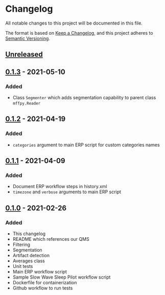 # Changelog
All notable changes to this project will be documented in this file.

The format is based on [Keep a Changelog](https://keepachangelog.com/en/1.0.0/),
and this project adheres to [Semantic Versioning](https://semver.org/spec/v2.0.0.html).

## [Unreleased]

## [0.1.3] - 2021-05-10
### Added
* Class `Segmenter` which adds segmentation capability to parent class `mffpy.Reader`

## [0.1.2] - 2021-04-19
### Added
* `categories` argument to main ERP script for custom categories names

## [0.1.1] - 2021-04-09
### Added
* Document ERP workflow steps in history.xml
* `timezone` and `verbose` arguments to main ERP script

## [0.1.0] - 2021-02-26
### Added
* This changelog
* README which references our QMS
* Filtering
* Segmentation
* Artifact detection
* Averages class
* Unit tests
* Main ERP workflow script
* Sample Slow Wave Sleep Pilot workflow script
* Dockerfile for containerization
* Github workflow to run tests

[Unreleased]: https://github.com/BEL-CO/eeg-workflows/compare/v0.1.3...HEAD
[0.1.3]: https://github.com/BEL-CO/eeg-workflows/compare/v0.1.2...v0.1.3
[0.1.2]: https://github.com/BEL-CO/eeg-workflows/compare/v0.1.1...v0.1.2
[0.1.1]: https://github.com/BEL-CO/eeg-workflows/compare/v0.1.0...v0.1.1
[0.1.0]: https://github.com/BEL-CO/eeg-workflows/releases/tag/v0.1.0
